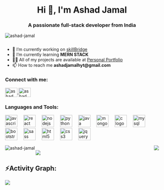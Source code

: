   <h1 align="center">Hi 👋, I'm Ashad Jamal</h1>
  <h3 align="center">A passionate full-stack developer from India</h3>

  <p align="left">
    <img src="https://komarev.com/ghpvc/?username=ashad-jamal&label=Profile%20views&color=0e75b6&style=flat" alt="ashad-jamal" />
  </p>

  <p align="left">
    <a href="https://twitter.com/" target="blank">
      <img src="https://img.shields.io/twitter/follow/?logo=twitter&style=for-the-badge" alt="" />
    </a>
  </p>

  <ul>
    <li>🔭 I’m currently working on <a href="https://ashad-jamal.github.io/skillBridge/">skillBridge</a></li>
    <li>🌱 I’m currently learning <strong>MERN STACK</strong></li>
    <li>👨‍💻 All of my projects are available at <a href="https://my-portfolio-rho-ochre-90.vercel.app/">Personal Portfolio</a></li>
    <li>📫 How to reach me <strong>ashadjamalhyt@gmail.com</strong></li>
  </ul>

  <h3 align="left">Connect with me:</h3>
  <p align="left">
    <a href="https://linkedin.com/in/ashadjamal" target="blank">
      <img align="center" src="https://raw.githubusercontent.com/rahuldkjain/github-profile-readme-generator/master/src/images/icons/Social/linked-in-alt.svg" alt="ashad jamal" height="30" width="40" />
    </a>
    <a href="https://leetcode.com/u/ASHAD_JAMAL786/" target="blank">
  <img align="center" src="https://raw.githubusercontent.com/rahuldkjain/github-profile-readme-generator/master/src/images/icons/Social/leet-code.svg" alt="ashad jamal" height="30" width="40" />
</a>
  </p>

  <h3 align="left">Languages and Tools:</h3>
<div align="left">
  <img src="https://cdn.jsdelivr.net/gh/devicons/devicon/icons/javascript/javascript-original.svg" height="40" alt="javascript logo"  />
  <img width="12" />
  <img src="https://cdn.jsdelivr.net/gh/devicons/devicon/icons/react/react-original.svg" height="40" alt="react logo"  />
  <img width="12" />
  <img src="https://cdn.jsdelivr.net/gh/devicons/devicon/icons/nodejs/nodejs-original.svg" height="40" alt="nodejs logo"  />
  <img width="12" />
  <img src="https://skillicons.dev/icons?i=py" height="40" alt="python logo"  />
  <img width="12" />
  <img src="https://skillicons.dev/icons?i=java" height="40" alt="java logo"  />
  <img width="12" />
  <img src="https://cdn.simpleicons.org/mongodb/47A248" height="40" alt="mongodb logo"  />
  <img width="12" />
  <img src="https://cdn.simpleicons.org/c/A8B9CC" height="40" alt="c logo"  />
  <img width="12" />
  <img src="https://cdn.simpleicons.org/mysql/4479A1" height="40" alt="mysql logo"  />
  <img width="12" />
  <img src="https://cdn.simpleicons.org/bootstrap/7952B3" height="40" alt="bootstrap logo"  />
  <img width="12" />
  <img src="https://cdn.simpleicons.org/sass/CC6699" height="40" alt="sass logo"  />
  <img width="12" />
  <img src="https://cdn.simpleicons.org/html5/E34F26" height="40" alt="html5 logo"  />
  <img width="12" />
  <img src="https://cdn.simpleicons.org/css3/1572B6" height="40" alt="css3 logo"  />
  <img width="12" />
  <img src="https://cdn.simpleicons.org/jquery/0769AD" height="40" alt="jquery logo"  />
</div>


  <div align="left">
    <p><img align="left" src="https://github-readme-stats.vercel.app/api/top-langs?username=ashad-jamal&show_icons=true&locale=en&theme=dark&hide" alt="ashad-jamal" /></p>
  </div>

  <div align="right">
    <img src="https://github-readme-streak-stats.herokuapp.com/?user=ASHAD-JAMAL&theme=dark&hide_border=false" />
  </div>
  <img src="https://user-images.githubusercontent.com/73097560/115834477-dbab4500-a447-11eb-908a-139a6edaec5c.gif"><h2 align="left">⚡Activity Graph:</h2>
<img align="center" src="https://github-readme-activity-graph.vercel.app/graph?username=ashad-jamal&theme=github-compact"/>
